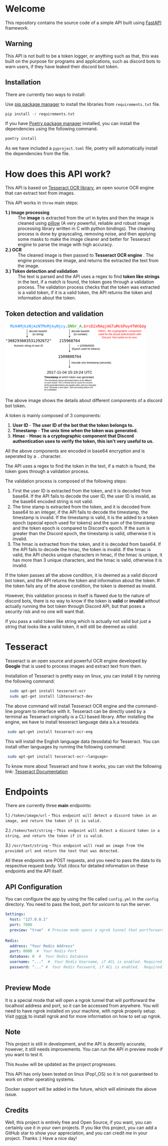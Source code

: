 # Welcome

This repository contains the source code of a simple API built using [FastAPI](https://fastapi.tiangolo.com) framework.

## Warning
This API is not built to be a token logger, or anything such as that, this was built on the purpose for programs and applications, such as discord bots to warn users, if they have leaked their discord bot token.

## Installation
There are currently two ways to install:

Use [pip package manager](https://pip.pypa.io/en/stable/) to install the libraries from ``requirements.txt`` file.

```bash
pip install -r requirements.txt
```

If you have [Poetry package manager](https://python-poetry.org/) installed, you can install the dependencies using 
the following command.

```bash
poetry install
```
As we have included a `pyproject.toml` file, poetry will automatically install the dependencies from the file.

# How does this API work?
This API is based on [Tesseract OCR library](https://), an open source OCR engine that can extract text from images.

This API works in `three` main steps:
<dl>

<dt> <strong> 1.) Image processing </strong> </dt>
    <dd> The <strong>image</strong> is extracted from the url in bytes and then the image is cleaned using <a href="https://github.com/python-pillow/Pillow">pillow</a> (A very powerful, reliable and robust image processing library written in C with python bindings). The cleaning process is done by grayscaling, removing noise, and then applying some masks to make the image cleaner and better for Tesseract engine to parse the image with high accuracy. </dd>

<dt> <strong> 2.) OCR </strong> </dt>
    <dd> The cleaned image is then passed to <strong> Tesseract OCR engine </strong>. The engine processes the image, and returns the extracted the text from the image. </dd>

<dt> <strong> 3.) Token detection and validation </strong> </dt>
    <dd> The text is parsed and the API uses a regex to find <strong> token like strings </strong> in the text, if a match is found, the token goes through a validation process.
         The validation process checks that the token was extracted is a valid token, if it is a valid token, the API returns the token and information about the token. </dd>

</dl>

## Token detection and validation
<img src="./static/images/token.png" width=450px></img>

The above image shows the details about different components of a discord bot token.

A token is mainly composed of 3 components:

<ol>

<li> <strong> User ID </strong> - <strong> The user ID of the bot that the token belongs to. </strong> </li>

<li> <strong> Timestamp </strong> - <strong> The unix time when the token was generated. </strong> </li>

<li> <strong> Hmac </strong> - <strong> Hmac is a cryptographic component that Discord authentication uses to verify the token, this isn't very useful to us.</strong> </li>

</ol>

All the above components are encoded in base64 encryption and is seperated by a `.` character.

The API uses a regex to find the token in the text, if a match is found, the token goes through a validation process.

The validation process is composed of the following steps:

<ol>
<li> First the user ID is extracted from the token, and it is decoded from base64. If the API fails to decode the user ID, the user ID is invalid, as the base64 encoded string is not valid. </li>


<li> The time stamp is extracted from the token, and it is decoded from base64 to an integer, if the API fails to decode the timestamp, the timestamp is invalid.
     If the timestamp is valid, it is the added to a token epoch (special epoch used for tokens) and the sum of the timestamp and the token epoch is compared to Discord's epoch.
     If the sum is greater than the Discord epoch, the timestamp is valid, otherwise it is invalid. </li>


<li> The hmac is extracted from the token, and it is decoded from base64. If the API fails to decode the hmac, the token is invalid.
     If the hmac is valid, the API checks unique characters in hmac, if the hmac is unique, it has more than 3 unique characters, and the hmac is valid, otherwise it is invalid. </li>
</ol>

If the token passes all the above condition, it is deemed as a valid discord bot token, and the API returns the token and information about the token.
If the token fails any of the above condition, the token is deemed as invalid.

However, this validation process in itself is flawed due to the nature of discord bots, there is no way to know if the token is <strong> valid </strong> or <strong> invalid </strong> without actually running the bot token through Discord API, but that poses a security risk and no one will want that.

If you pass a valid token like string which is actually not valid but just a string that looks like a valid token, it will still be deemed as valid.


# Tesseract
Tesseract is an open source and powerful OCR engine developed by **Google** that is used to process images and extract text from them.

Installation of Tesseract is pretty easy on linux, you can install it by running the following command:

```bash
  sudo apt-get install tesseract-ocr
  sudo apt-get install libtesseract-dev
```

The above command will install Tesseract OCR engine and the command-line program to interface with it.
Tesseract can be directly used by a terminal as Tesseract originally is a CLI based library. After installing the engine, we have to install tesseract language data a.k.a tessdata.

```bash
 sudo apt-get install tesseract-ocr-eng
```
This will install the English language data (tessdata) for Tesseract. You can install other languages by running the following command:


```bash
 sudo apt-get install tesseract-ocr-<language>
```
To know more about Tesseract and how it works, you can visit the following link:
<a href="https://tesseract-ocr.github.io/">Tesseract Documentation</a>


# Endpoints
There are currently three **main** endpoints:

1.) ```/token/image/url``` - `This endpoint will detect a discord token in an image, and return the token if it is valid.`

2.) ```/token/text/string``` - `This endpoint will detect a discord token in a string, and return the token if it is valid.`

3.) ```/ocr/text/string``` - `This endpoint will read an image from the provided url and return the text that was detected.`

All these endpoints are POST requests, and you need to pass the data to its respective request body.
Visit /docs for detailed information on these endpoints and the API itself.

## API Configuration
You can configure the app by using the file called ``config.yml`` in the ``config`` directory.
You need to pass the host, port for uvicorn to run the server.
```yaml
Settings:
  host: "127.0.0.1"
  port: 7000
  preview: "true"  # Preview mode opens a ngrok tunnel that portforwards the localhost address and port, so that the world can see it. Although, please don't use this in production

Redis:
  address: "Your Redis Address"
  port: 0000  #  Your Redis Port
  database: 0  #  Your Redis Database
  username: "..."  #  Your Redis Username, if ACL is enabled. Required.
  password: "..." #  Your Redis Password, if ACL is enabled.  Required.
  
```
## Preview Mode
It is a special mode that will open a ngrok tunnel that will portforward the localhost address and port, so it can be accessed from anywhere.
You will need to have ngrok installed on your machine, with ngrok properly setup.
Visit [ngrok](https://ngrok.io/) to install ngrok and for more information on how to set up ngrok.


## Note
This project is still in development, and the API is decently accurate, however, it still needs improvements. You can run the API in preview mode if you want to test it.

This `Readme` will be updated as the project progresses.

This API has only been tested on linux (Pop!_OS) so it is not guaranteed to work on other operating systems.

Docker support will be added in the future, which will eliminate the above issue.

## Credits
Well, this project is entirely free and Open Source, if you want, you can certainly use it in your own projects.
If you like this project, you can add a GitHub star to show your appreciation, and you can credit me in your project.
Thanks :)
Have a nice day!
